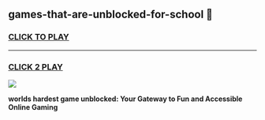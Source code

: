 
## games-that-are-unblocked-for-school 👋
<h3>
<a href="https://premium.freeplayer.one?title=games-that-are-unblocked-for-school&ref=14F">CLICK TO PLAY</a></h3>
<hr>

<h3>
<a href="https://premium.freeplayer.one?title=games-that-are-unblocked-for-school&ref=14F">CLICK 2 PLAY</a>
  
</h3>

<a href="https://premium.freeplayer.one?title=games-that-are-unblocked-for-school&ref=12F/"><img src="https://clearcache.store/games.png"></a>


**worlds hardest game unblocked: Your Gateway to Fun and Accessible Online Gaming**

